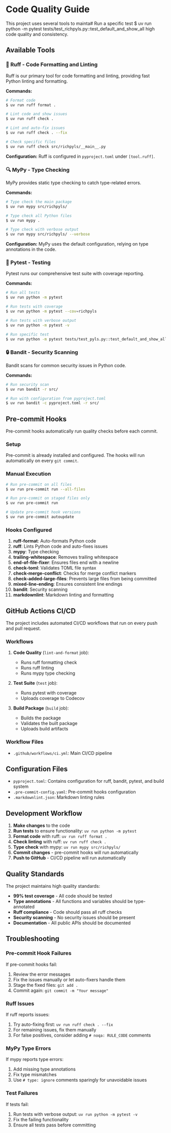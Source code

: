 # Code Quality Guide

This project uses several tools to mainta# Run a specific test
$ uv run python -m pytest tests/test_richpyls.py::test_default_and_show_all high code quality and consistency.

## Available Tools

### 🔧 Ruff - Code Formatting and Linting

Ruff is our primary tool for code formatting and linting, providing fast Python linting and formatting.

**Commands:**

```sh
# Format code
$ uv run ruff format .

# Lint code and show issues
$ uv run ruff check .

# Lint and auto-fix issues
$ uv run ruff check . --fix

# Check specific files
$ uv run ruff check src/richpyls/__main__.py
```

**Configuration:** Ruff is configured in `pyproject.toml` under `[tool.ruff]`.

### 🔍 MyPy - Type Checking

MyPy provides static type checking to catch type-related errors.

**Commands:**

```sh
# Type check the main package
$ uv run mypy src/richpyls/

# Type check all Python files
$ uv run mypy .

# Type check with verbose output
$ uv run mypy src/richpyls/ --verbose
```

**Configuration:** MyPy uses the default configuration, relying on type annotations in the code.

### 🧪 Pytest - Testing

Pytest runs our comprehensive test suite with coverage reporting.

**Commands:**

```sh
# Run all tests
$ uv run python -m pytest

# Run tests with coverage
$ uv run python -m pytest --cov=richpyls

# Run tests with verbose output
$ uv run python -m pytest -v

# Run specific test
$ uv run python -m pytest tests/test_pyls.py::test_default_and_show_all
```

### 🔒 Bandit - Security Scanning

Bandit scans for common security issues in Python code.

**Commands:**

```sh
# Run security scan
$ uv run bandit -r src/

# Run with configuration from pyproject.toml
$ uv run bandit -c pyproject.toml -r src/
```

## Pre-commit Hooks

Pre-commit hooks automatically run quality checks before each commit.

### Setup

Pre-commit is already installed and configured. The hooks will run automatically on every `git commit`.

### Manual Execution

```sh
# Run pre-commit on all files
$ uv run pre-commit run --all-files

# Run pre-commit on staged files only
$ uv run pre-commit run

# Update pre-commit hook versions
$ uv run pre-commit autoupdate
```

### Hooks Configured

1. **ruff-format**: Auto-formats Python code
2. **ruff**: Lints Python code and auto-fixes issues
3. **mypy**: Type checking
4. **trailing-whitespace**: Removes trailing whitespace
5. **end-of-file-fixer**: Ensures files end with a newline
6. **check-toml**: Validates TOML file syntax
7. **check-merge-conflict**: Checks for merge conflict markers
8. **check-added-large-files**: Prevents large files from being committed
9. **mixed-line-ending**: Ensures consistent line endings
10. **bandit**: Security scanning
11. **markdownlint**: Markdown linting and formatting

## GitHub Actions CI/CD

The project includes automated CI/CD workflows that run on every push and pull request.

### Workflows

1. **Code Quality** (`lint-and-format` job):
   - Runs ruff formatting check
   - Runs ruff linting
   - Runs mypy type checking

2. **Test Suite** (`test` job):
   - Runs pytest with coverage
   - Uploads coverage to Codecov

3. **Build Package** (`build` job):
   - Builds the package
   - Validates the built package
   - Uploads build artifacts

### Workflow Files

- `.github/workflows/ci.yml`: Main CI/CD pipeline

## Configuration Files

- `pyproject.toml`: Contains configuration for ruff, bandit, pytest, and build system
- `.pre-commit-config.yaml`: Pre-commit hooks configuration
- `.markdownlint.json`: Markdown linting rules

## Development Workflow

1. **Make changes** to the code
2. **Run tests** to ensure functionality: `uv run python -m pytest`
3. **Format code** with ruff: `uv run ruff format .`
4. **Check linting** with ruff: `uv run ruff check .`
5. **Type check** with mypy: `uv run mypy src/richpyls/`
6. **Commit changes** - pre-commit hooks will run automatically
7. **Push to GitHub** - CI/CD pipeline will run automatically

## Quality Standards

The project maintains high quality standards:

- **99% test coverage** - All code should be tested
- **Type annotations** - All functions and variables should be type-annotated
- **Ruff compliance** - Code should pass all ruff checks
- **Security scanning** - No security issues should be present
- **Documentation** - All public APIs should be documented

## Troubleshooting

### Pre-commit Hook Failures

If pre-commit hooks fail:

1. Review the error messages
2. Fix the issues manually or let auto-fixers handle them
3. Stage the fixed files: `git add .`
4. Commit again: `git commit -m "Your message"`

### Ruff Issues

If ruff reports issues:

1. Try auto-fixing first: `uv run ruff check . --fix`
2. For remaining issues, fix them manually
3. For false positives, consider adding `# noqa: RULE_CODE` comments

### MyPy Type Errors

If mypy reports type errors:

1. Add missing type annotations
2. Fix type mismatches
3. Use `# type: ignore` comments sparingly for unavoidable issues

### Test Failures

If tests fail:

1. Run tests with verbose output: `uv run python -m pytest -v`
2. Fix the failing functionality
3. Ensure all tests pass before committing
